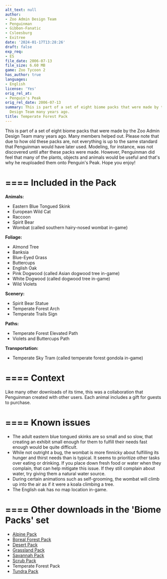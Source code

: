 ```yaml
---
alt_text: null
author:
- Zoo Admin Design Team
- Penguinman
- Gibbon-Fanatic
- Csleesburg
- Exitree
date: '2024-01-17T13:28:26'
draft: false
exp_req:
- ES
file_date: 2006-07-13
file_size: 6.60 MB
game: Zoo Tycoon 2
has_author: true
languages:
- English
license: 'Yes'
orig_rel_at:
- Penguin's Peak
orig_rel_date: 2006-07-13
summary: This is part of a set of eight biome packs that were made by the Zoo Admin
  Design Team many years ago.
title: Temperate Forest Pack
---
```

This is part of a set of eight biome packs that were made by the Zoo Admin Design Team many years ago. Many members helped out. Please note that due to how old these packs are, not everything is up to the same standard that Penguinman would have later used. Modeling, for instance, was not discovered until after these packs were made. However, Penguinman did feel that many of the plants, objects and animals would be useful and that's why he reuploaded them onto Penguin's Peak. Hope you enjoy!

====
Included in the Pack
====

**Animals:**
- Eastern Blue Tongued Skink
- European Wild Cat
- Raccoon
- Spirit Bear
- Wombat (called southern hairy-nosed wombat in-game)

**Foliage:**
- Almond Tree
- Banksia
- Blue-Eyed Grass
- Buttercups
- English Oak
- Pink Dogwood (called Asian dogwood tree in-game)
- White Dogwood (called dogwood tree in-game)
- Wild Violets

**Scenery:**
- Spirit Bear Statue
- Temperate Forest Arch
- Temperate Trails Sign

**Paths:**
- Temperate Forest Elevated Path
- Violets and Buttercups Path

**Transportation:**
- Temperate Sky Tram (called temperate forest gondola in-game)

====
Context
====

Like many other downloads of its time, this was a collaboration that Penguinman created with other users. Each animal includes a gift for guests to purchase.

====
Known issues
====

- The adult eastern blue tongued skinks are so small and so slow, that creating an exhibit small enough for them to fulfill their needs fast enough would be quite difficult.
- While not outright a bug, the wombat is more finnicky about fulfilling its hunger and thirst needs than is typical. It seems to prioritize other tasks over eating or drinking. If you place down fresh food or water when they complain, that can help mitigate this issue. If they still complain about water, try giving them a natural water source.
- During certain animations such as self-grooming, the wombat will climb up into the air as if it were a koala climbing a tree.
- The English oak has no map location in-game.

====
Other downloads in the 'Biome Packs' set
====

- [Alpine Pack](<https://www.zooberry.org/mods/zt2/expansive-packs/alpine-pack/>)
- [Boreal Forest Pack](<https://www.zooberry.org/mods/zt2/expansive-packs/boreal-forest-pack/>)
- [Desert Pack](<https://www.zooberry.org/mods/zt2/expansive-packs/desert-pack/>)
- [Grassland Pack](<https://www.zooberry.org/mods/zt2/expansive-packs/grassland-pack/>)
- [Savannah Pack](<https://www.zooberry.org/mods/zt2/expansive-packs/savannah-pack/>)
- [Scrub Pack](<https://www.zooberry.org/mods/zt2/expansive-packs/scrub-pack/>)
- Temperate Forest Pack
- [Tundra Pack](<https://www.zooberry.org/mods/zt2/expansive-packs/tundra-pack/>)